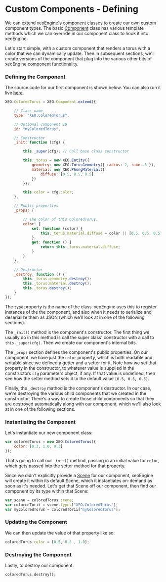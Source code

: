 # Custom Components - Defining

We can extend xeoEngine's component classes to create our own custom component types. The basic [Component](http://xeoengine.org/docs/classes/Component.html) class has various template methods which we can override in our component class to hook it into xeoEngine.

Let's start simple, with a custom component that renders a torus with a color that we can dynamically update. Then in subsequent sections, we'll create versions of the component that plug into the various other bits of xeoEngine component functionality.

### Defining the Component

The source code for our first component is shown below. You can also run it live [here](http://xeoengine.org/examples/index.html#extending_customComponent_basic).

````javascript
XEO.ColoredTorus = XEO.Component.extend({

    // Class name
    type: "XEO.ColoredTorus",

    // Optional component ID
    id: "myColoredTorus", 

    // Constructor
    _init: function (cfg) {

        this._super(cfg); // Call base class constructor

        this._torus = new XEO.Entity({
            geometry: new XEO.TorusGeometry({ radius: 2, tube:.6 }),
            material: new XEO.PhongMaterial({
                diffuse: [0.5, 0.5, 0.5]
            })
        });

        this.color = cfg.color;
    },

    // Public properties 
    _props: {

        // The color of this ColoredTorus.
        color: {
            set: function (color) {
                this._torus.material.diffuse = color || [0.5, 0.5, 0.5];
            },
            get: function () {
                return this._torus.material.diffuse;
            }
        }
    },

    // Destructor
    _destroy: function () {
        this._torus.geometry.destroy();
        this._torus.material.destroy();
        this._torus.destroy();
    }
});
````

The ````type```` property is the name of the class. xeoEngine uses this to register instances of the the component, and also when it needs to serialize and deserialize them as JSON (which we'll look at in one of the following sections).

The ````_init()```` method is the component's constructor. The first thing we usually do in this method is call the super class' constructor with a call to  ````this._super(cfg)````. Then we create our component's internal bits.

The ````_props```` section defines the component's public properties. On our component, we have just the ````color```` property, which is both readable and writable since we defined a getter and a setter for it. Note how we set that property in the constructor, to whatever value is supplied in the constructors ````cfg```` parameters object, if any. If that value is undefined, then see how the setter method sets it to the default value ````[0.5, 0.5, 0.5]````.

Finally, the ````_destroy```` mathod is the component's destructor. In our case, we're destroying the various child components that we created in the constructor. There's a way to create those child components so that they are destroyed automatically along with our component, which we'll also look at in one of the  following sections.

### Instantiating the Component

Let's instantiate our new component class: 

````javascript
var coloredTorus = new XEO.ColoredTorus({
    color: [0.3, 1.0, 0.3]
});
````

That's going to call our ````_init()```` method, passing in an initial value for ````color````, which gets passed into the setter method for that property.

Since we didn't explicitly provide a [Scene](http://xeoengine.org/docs/classes/Scene.html) for our component, xeoEngine will create it within its default Scene, which it instantiates on-demand as soon as it's needed. Let's get that Scene off our component, then find our component by its type within that Scene:

````javascript
var scene = coloredTorus.scene;
var coloredTorii = scene.types["XEO.ColoredTorus"];
var myColoredTorus = coloredTorii["myColoredTorus"];
````

### Updating the Component

We can then update the value of that property like so:

````javascript
coloredTorus.color = [0.5, 0.5 , 1.0];
````

### Destroying the Component

Lastly, to destroy our component:

````
coloredTorus.destroy();
````